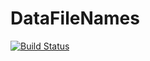 # DataFileNames

[![Build Status](https://github.com/josePereiro/DataFileNames.jl/workflows/CI/badge.svg)](https://github.com/josePereiro/DataFileNames.jl/actions)
